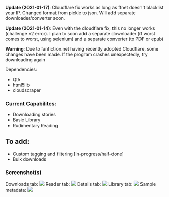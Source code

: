 **Update (2021-01-17)**: Cloudflare fix works as long as ffnet doesn't blacklist your IP. Changed format from pickle to json. Will add separate downloader/converter soon.

**Update (2021-01-14)**: Even with the cloudflare fix, this no longer 
works (challenge v2 error). I plan to soon add a separate downloader (if worst comes to worst, using selenium) and a separate converter (to PDF or epub)

**Warning**: Due to fanfiction.net having recently adopted Cloudflare, some changes have been made. 
If the program crashes unexpectedly, try downloading again

Dependencies:
* Qt5
* html5lib 
* cloudscraper

### Current Capabilites:
* Downloading stories
* Basic Library
* Rudimentary Reading

## To add:
* Custom tagging and filtering [in-progress/half-done]
* Bulk downloads


### Screenshot(s)
Downloads tab:
![](https://github.com/sanskarchand/for_want_of_a_nail/blob/master/screenshots/Screenshot_2020-06-24_03-24-33.png)
Reader tab:
![](https://github.com/sanskarchand/for_want_of_a_nail/blob/master/screenshots/Screenshot_2020-07-13_00-43-53.png)
Details tab:
![](https://github.com/sanskarchand/for_want_of_a_nail/blob/master/screenshots/Screenshot_2020-07-13_22-46-14.png)
Library tab:
![](https://github.com/sanskarchand/for_want_of_a_nail/blob/master/screenshots/Screenshot_2021-01-17_17-46-50.png)
Sample metadata:
![](https://github.com/sanskarchand/for_want_of_a_nail/blob/master/screenshots/Screenshot_2021-01-18_08-23-38.png)
